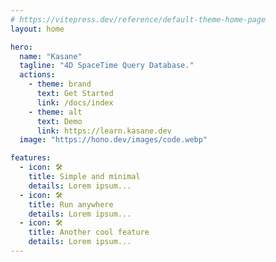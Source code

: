 ```yaml
---
# https://vitepress.dev/reference/default-theme-home-page
layout: home

hero:
  name: "Kasane"
  tagline: "4D SpaceTime Query Database."
  actions:
    - theme: brand
      text: Get Started
      link: /docs/index
    - theme: alt
      text: Demo
      link: https://learn.kasane.dev
  image: "https://hono.dev/images/code.webp"

features:
  - icon: 🛠️
    title: Simple and minimal
    details: Lorem ipsum...
  - icon: 🛠️
    title: Run anywhere
    details: Lorem ipsum...
  - icon: 🛠️
    title: Another cool feature
    details: Lorem ipsum...
---
```

